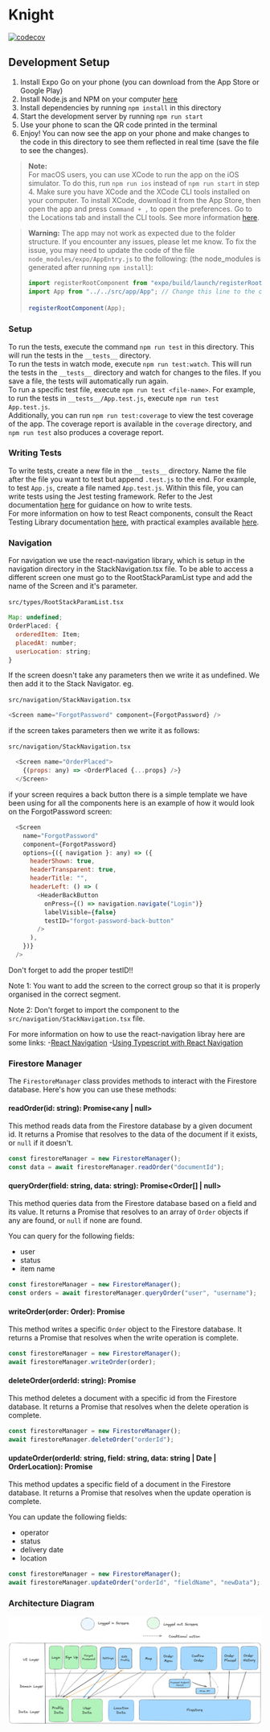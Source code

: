 # Knight

[![codecov](https://codecov.io/gh/KnightDrone/Knight/graph/badge.svg?token=BDIWQF7QIC)](https://codecov.io/gh/KnightDrone/Knight)

## Development Setup

1. Install Expo Go on your phone (you can download from the App Store or Google Play)
2. Install Node.js and NPM on your computer [here](https://nodejs.org/en/download/)
3. Install dependencies by running `npm install` in this directory
4. Start the development server by running `npm run start`
5. Use your phone to scan the QR code printed in the terminal
6. Enjoy! You can now see the app on your phone and make changes to the code in this directory to see them reflected in real time (save the file to see the changes).

> **Note:**  
> For macOS users, you can use XCode to run the app on the iOS simulator. To do this, run `npm run ios` instead of `npm run start` in step 4. Make sure you have XCode and the XCode CLI tools installed on your computer. To install XCode, download it from the App Store, then open the app and press `Command + ,` to open the preferences. Go to the Locations tab and install the CLI tools. See more information [here](https://docs.expo.dev/workflow/ios-simulator/).

> **Warning:**
> The app may not work as expected due to the folder structure. If you encounter any issues, please let me know. To fix the issue, you may need to update the code of the file `node_modules/expo/AppEntry.js` to the following: (the node_modules is generated after running `npm install`):
>
> ```javascript
> import registerRootComponent from "expo/build/launch/registerRootComponent";
> import App from "../../src/app/App"; // Change this line to the correct path
>
> registerRootComponent(App);
> ```

### Setup

To run the tests, execute the command `npm run test` in this directory. This will run the tests in the `__tests__` directory.  
To run the tests in watch mode, execute `npm run test:watch`. This will run the tests in the `__tests__` directory and watch for changes to the files. If you save a file, the tests will automatically run again.  
To run a specific test file, execute `npm run test <file-name>`. For example, to run the tests in `__tests__/App.test.js`, execute `npm run test App.test.js`.  
Additionally, you can run `npm run test:coverage` to view the test coverage of the app. The coverage report is available in the `coverage` directory, and `npm run test` also produces a coverage report.

### Writing Tests

To write tests, create a new file in the `__tests__` directory. Name the file after the file you want to test but append `.test.js` to the end. For example, to test `App.js`, create a file named `App.test.js`. Within this file, you can write tests using the Jest testing framework. Refer to the Jest documentation [here](https://jestjs.io/docs/getting-started) for guidance on how to write tests.  
For more information on how to test React components, consult the React Testing Library documentation [here](https://testing-library.com/docs/react-testing-library/intro/), with practical examples available [here](https://testing-library.com/docs/react-native-testing-library/example-intro).

### Navigation

For navigation we use the react-navigation library, which is setup in the navigation directory in the StackNavigation.tsx file. To be able to access a different screen one must go to the RootStackParamList type and add the name of the Screen and it's parameter.

`src/types/RootStackParamList.tsx`

```javascript
Map: undefined;
OrderPlaced: {
  orderedItem: Item;
  placedAt: number;
  userLocation: string;
}
```

If the screen doesn't take any parameters then we write it as undefined. We then add it to the Stack Navigator. eg.

`src/navigation/StackNavigation.tsx`

```javascript
<Screen name="ForgotPassword" component={ForgotPassword} />
```

if the screen takes parameters then we write it as follows:

`src/navigation/StackNavigation.tsx`

```javascript
  <Screen name="OrderPlaced">
    {(props: any) => <OrderPlaced {...props} />}
  </Screen>
```

if your screen requires a back button there is a simple template we have been using for all the components here is an example of how it would look on the ForgotPassword screen:

```javascript
  <Screen
    name="ForgotPassword"
    component={ForgotPassword}
    options={({ navigation }: any) => ({
      headerShown: true,
      headerTransparent: true,
      headerTitle: "",
      headerLeft: () => (
        <HeaderBackButton
          onPress={() => navigation.navigate("Login")}
          labelVisible={false}
          testID="forgot-password-back-button"
        />
      ),
    })}
  />
```

Don't forget to add the proper testID!!

Note 1: You want to add the screen to the correct group so that it is properly organised in the correct segment.

Note 2: Don't forget to import the component to the `src/navigation/StackNavigation.tsx` file.

For more information on how to use the react-navigation libray here are some links: -[React Navigation](https://reactnavigation.org/docs/getting-started) -[Using Typescript with React Navigation](https://react.dev/learn/typescript)

### Firestore Manager

The `FirestoreManager` class provides methods to interact with the Firestore database. Here's how you can use these methods:

#### readOrder(id: string): Promise<any | null>

This method reads data from the Firestore database by a given document id. It returns a Promise that resolves to the data of the document if it exists, or `null` if it doesn't.

```typescript
const firestoreManager = new FirestoreManager();
const data = await firestoreManager.readOrder("documentId");
```

#### queryOrder(field: string, data: string): Promise<Order[] | null>

This method queries data from the Firestore database based on a field and its value. It returns a Promise that resolves to an array of `Order` objects if any are found, or `null` if none are found.

You can query for the following fields:

- user
- status
- item name

```typescript
const firestoreManager = new FirestoreManager();
const orders = await firestoreManager.queryOrder("user", "username");
```

#### writeOrder(order: Order): Promise<void>

This method writes a specific `Order` object to the Firestore database. It returns a Promise that resolves when the write operation is complete.

```typescript
const firestoreManager = new FirestoreManager();
await firestoreManager.writeOrder(order);
```

#### deleteOrder(orderId: string): Promise<void>

This method deletes a document with a specific id from the Firestore database. It returns a Promise that resolves when the delete operation is complete.

```typescript
const firestoreManager = new FirestoreManager();
await firestoreManager.deleteOrder("orderId");
```

#### updateOrder(orderId: string, field: string, data: string | Date | OrderLocation): Promise<void>

This method updates a specific field of a document in the Firestore database. It returns a Promise that resolves when the update operation is complete.

You can update the following fields:

- operator
- status
- delivery date
- location

```typescript
const firestoreManager = new FirestoreManager();
await firestoreManager.updateOrder("orderId", "fieldName", "newData");
```

### Architecture Diagram

![](arch_diag.png)
